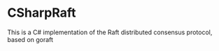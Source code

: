 # CSharpRaft
This is a C# implementation of the Raft distributed consensus protocol, based on goraft
